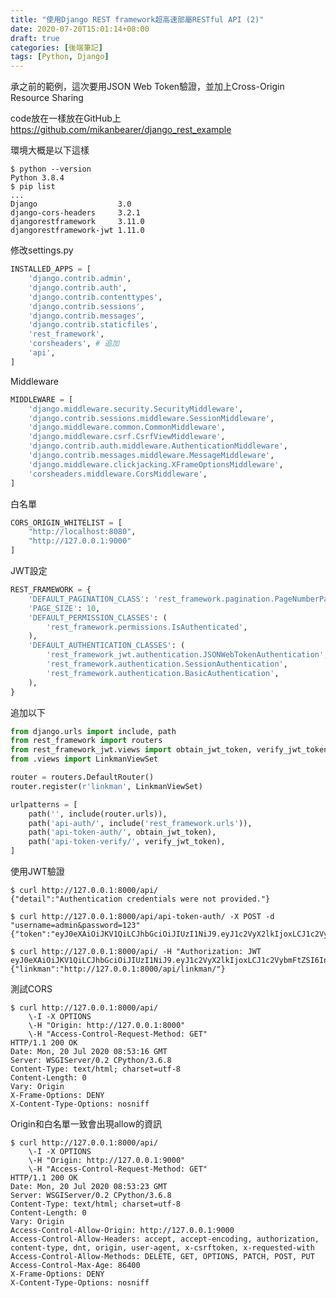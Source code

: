 ```yaml
---
title: "使用Django REST framework超高速部屬RESTful API (2)"
date: 2020-07-20T15:01:14+08:00
draft: true
categories: [後端筆記]
tags: [Python, Django]
---
```

承之前的範例，這次要用JSON Web Token驗證，並加上Cross-Origin Resource Sharing
<!--more-->
  
code放在一樣放在GitHub上
<a href="https://github.com/mikanbearer/django_rest_example">https://github.com/mikanbearer/django_rest_example</a>
  
環境大概是以下這樣
```
$ python --version
Python 3.8.4
$ pip list
...
Django                  3.0
django-cors-headers     3.2.1
djangorestframework     3.11.0
djangorestframework-jwt 1.11.0

```
  
修改settings.py
```:django_rest_example/settings.py {linenos=table, linenostart=33, hl_lines=[9]}
INSTALLED_APPS = [
    'django.contrib.admin',
    'django.contrib.auth',
    'django.contrib.contenttypes',
    'django.contrib.sessions',
    'django.contrib.messages',
    'django.contrib.staticfiles',
    'rest_framework',
    'corsheaders', # 追加
    'api',
]
```
  
Middleware
```:django_rest_example/settings.py {linenos=table, linenostart=45, hl_lines=[9]}
MIDDLEWARE = [
    'django.middleware.security.SecurityMiddleware',
    'django.contrib.sessions.middleware.SessionMiddleware',
    'django.middleware.common.CommonMiddleware',
    'django.middleware.csrf.CsrfViewMiddleware',
    'django.contrib.auth.middleware.AuthenticationMiddleware',
    'django.contrib.messages.middleware.MessageMiddleware',
    'django.middleware.clickjacking.XFrameOptionsMiddleware',
    'corsheaders.middleware.CorsMiddleware',
]
```
  
白名單
```:django_rest_example/settings.py {linenos=table, linenostart=133, hl_lines=["1-4"]}
CORS_ORIGIN_WHITELIST = [
    "http://localhost:8080",
    "http://127.0.0.1:9000"
]
```
  
JWT設定
```:django_rest_example/settings.py {linenos=table, linenostart=127, hl_lines=["4-11"]}
REST_FRAMEWORK = {
    'DEFAULT_PAGINATION_CLASS': 'rest_framework.pagination.PageNumberPagination',
    'PAGE_SIZE': 10,
    'DEFAULT_PERMISSION_CLASSES': (
        'rest_framework.permissions.IsAuthenticated',
    ),
    'DEFAULT_AUTHENTICATION_CLASSES': (
        'rest_framework_jwt.authentication.JSONWebTokenAuthentication',
        'rest_framework.authentication.SessionAuthentication',
        'rest_framework.authentication.BasicAuthentication',
    ),
}
```
  
追加以下
```:api/urls.py {linenos=table, linenostart=1, hl_lines=[3, "12-13"]}
from django.urls import include, path
from rest_framework import routers
from rest_framework_jwt.views import obtain_jwt_token, verify_jwt_token
from .views import LinkmanViewSet

router = routers.DefaultRouter()
router.register(r'linkman', LinkmanViewSet)

urlpatterns = [
    path('', include(router.urls)),
    path('api-auth/', include('rest_framework.urls')),
    path('api-token-auth/', obtain_jwt_token),
    path('api-token-verify/', verify_jwt_token),
]
```
  
使用JWT驗證
```
$ curl http://127.0.0.1:8000/api/
{"detail":"Authentication credentials were not provided."}

$ curl http://127.0.0.1:8000/api/api-token-auth/ -X POST -d "username=admin&password=123"
{"token":"eyJ0eXAiOiJKV1QiLCJhbGciOiJIUzI1NiJ9.eyJ1c2VyX2lkIjoxLCJ1c2VybmFtZSI6InphcSIsImV4cCI6MTU5NTIzMTA1MiwiZW1haWwiOiJxcUBxcS5xcSJ9.JeifIXkcpy7Koui1ezNMJDACJL1pyE_U0faaBBGeN8o"}

$ curl http://127.0.0.1:8000/api/ -H "Authorization: JWT eyJ0eXAiOiJKV1QiLCJhbGciOiJIUzI1NiJ9.eyJ1c2VyX2lkIjoxLCJ1c2VybmFtZSI6InphcSIsImV4cCI6MTU5NTIzMTA1MiwiZW1haWwiOiJxcUBxcS5xcSJ9.JeifIXkcpy7Koui1ezNMJDACJL1pyE_U0faaBBGeN8o"
{"linkman":"http://127.0.0.1:8000/api/linkman/"}
```
  
測試CORS
```
$ curl http://127.0.0.1:8000/api/ 
    \-I -X OPTIONS 
    \-H "Origin: http://127.0.0.1:8000" 
    \-H "Access-Control-Request-Method: GET"
HTTP/1.1 200 OK
Date: Mon, 20 Jul 2020 08:53:16 GMT
Server: WSGIServer/0.2 CPython/3.6.8
Content-Type: text/html; charset=utf-8
Content-Length: 0
Vary: Origin
X-Frame-Options: DENY
X-Content-Type-Options: nosniff
```
Origin和白名單一致會出現allow的資訊
``` {hl_lines=["11-13"]}
$ curl http://127.0.0.1:8000/api/ 
    \-I -X OPTIONS 
    \-H "Origin: http://127.0.0.1:9000" 
    \-H "Access-Control-Request-Method: GET"
HTTP/1.1 200 OK
Date: Mon, 20 Jul 2020 08:53:23 GMT
Server: WSGIServer/0.2 CPython/3.6.8
Content-Type: text/html; charset=utf-8
Content-Length: 0
Vary: Origin
Access-Control-Allow-Origin: http://127.0.0.1:9000
Access-Control-Allow-Headers: accept, accept-encoding, authorization, content-type, dnt, origin, user-agent, x-csrftoken, x-requested-with
Access-Control-Allow-Methods: DELETE, GET, OPTIONS, PATCH, POST, PUT
Access-Control-Max-Age: 86400
X-Frame-Options: DENY
X-Content-Type-Options: nosniff
```